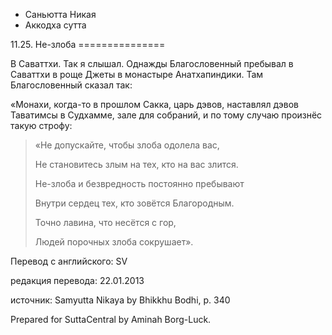 









* Саньютта Никая
* Аккодха сутта


11\.25\. Не\-злоба
\=\=\=\=\=\=\=\=\=\=\=\=\=\=\=



В Саваттхи\. Так я слышал\. Однажды Благословенный пребывал в Саваттхи в роще Джеты в монастыре Анатхапиндики\. Там Благословенный сказал так:


«Монахи, когда\-то в прошлом Сакка, царь дэвов, наставлял дэвов Таватимсы в Судхамме, зале для собраний, и по тому случаю произнёс такую строфу:



> «Не допускайте, чтобы злоба одолела вас,  
> 
> Не становитесь злым на тех, кто на вас злится\.  
> 
> Не\-злоба и безвредность постоянно пребывают  
> 
> Внутри сердец тех, кто зовётся Благородным\.  
> 
> Точно лавина, что несётся с гор,  
> 
> Людей порочных злоба сокрушает»\.



Перевод с английского: SV


редакция перевода: 22\.01\.2013


источник: Samyutta Nikaya by Bhikkhu Bodhi, p\. 340


Prepared for SuttaCentral by Aminah Borg\-Luck\.






